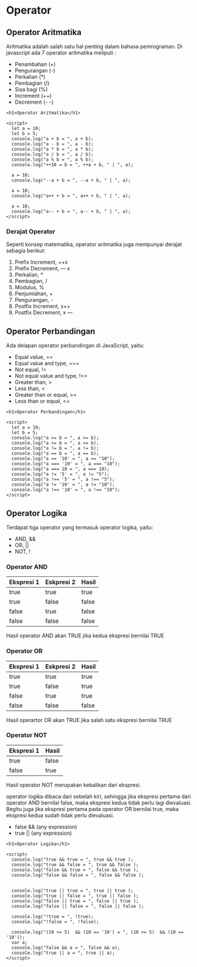# Operator

## Operator Aritmatika

Aritmatika adalah salah satu hal penting dalam bahasa pemrograman. Di javascript ada 7 operator aritmatika meliputi :

* Penambahan  \(+\) 
* Pengurangan \(-\) 
* Perkalian \(\*\)
* Pembagian \(/\) 
* Sisa bagi \(%\) 
* Increment \(++\) 
* Decrement \(- -\)

```markup
<h1>Operator Aritmatika</h1>

<script>
  let a = 10;
  let b = 5;
  console.log("a + b = ", a + b);
  console.log("a - b = ", a - b);
  console.log("a * b = ", a * b);
  console.log("a / b = ", a / b);
  console.log("a % b = ", a % b);
  console.log("++10 = b = ", ++a + b, " | ", a);
  
  a = 10;
  console.log("--a + b = ", --a + b, " | ", a);
  
  a = 10;
  console.log("a++ + b = ", a++ + b, " | ", a);
  
  a = 10;
  console.log("a-- + b = ", a-- + b, " | ", a);
</script>
```

###  Derajat Operator

Seperti konsep matematika, operator aritmatika juga mempunyai derajat sebagia berikut:

1. Prefix Increment, ++x
2. Prefix Decrement, — x
3. Perkalian, \*
4. Pembagian, /
5. Modulus, %
6. Penjumlahan, +
7. Pengurangan, -
8. Postfix Increment, x++
9. Postfix Decrement, x —

## Operator Perbandingan

Ada delapan operator perbandingan di JavaScript, yaitu:

* Equal value, ==
* Equal value and type, ===
* Not equal, !=
* Not equal value and type, !==
* Greater than, &gt;
* Less than, &lt;
* Greater than or equal, &gt;=
* Less than or equal, &lt;=

```markup
<h1>Operator Perbandingan</h1>

<script>
  let a = 10;
  let b = 5;
  console.log("a >= b = ", a >= b);
  console.log("a <= b = ", a <= b);
  console.log("a != b = ", a != b);
  console.log("a == b = ", a == b);
  console.log("a == '10' = ", a == "10");
  console.log("a === '10' = ", a === "10");
  console.log("a === 10 = ", a === 10);
  console.log("a != '5' = ", a != "5");
  console.log("a !== '5' = ", a !== "5");
  console.log("a != '10' = ", a != "10");
  console.log("a !== '10' = ", a !== "10");
</script>
```

## Operator Logika <a id="60b6"></a>

Terdapat tiga operator yang termasuk operator logika, yaitu:

* AND, &&
* OR, \|\|
* NOT, !

### Operator AND

| Ekspresi 1 | Eskpresi 2 | Hasil |
| :--- | :--- | :--- |
| true | true | true |
| true | false | false |
| false | true | false |
| false | false | false |

Hasil operator AND akan TRUE jika kedua ekspresi bernilai TRUE

### Operator OR

| Ekspresi 1 | Eskpresi 2 | Hasil |
| :--- | :--- | :--- |
| true | true | true |
| true | false | true |
| false | true | true |
| false | false | false |

Hasil operartor OR akan TRUE jika salah satu ekspresi bernilai TRUE

### Operator NOT

| Ekspresi 1 | Hasil |
| :--- | :--- |
| true | false |
| false | true |

Hasil operator NOT merupakan kebalikan dari ekspresi.

operator logika dibaca dari sebelah kiri, sehingga jika ekspresi pertama dari operator AND  bernilai false, maka ekspresi kedua tidak perlu lagi dievaluasi. Begitu juga jika ekspresi pertama pada operator OR bernilai true, maka ekspresi kedua sudah tidak perlu dievaluasi.

* false && \(any expression\)
* true \|\| \(any expression\)

```markup
<h1>Operator Logika</h1>

<script>
  console.log("true && true = ", true && true );
  console.log("true && false = ", true && false );
  console.log("false && true = ", false && true );
  console.log("false && false = ", false && false );
  
  
  console.log("true || true = ", true || true );
  console.log("true || false = ", true || false );
  console.log("false || true = ", false || true );
  console.log("false || false = ", false || false );
  
  console.log("!true = ", !true);
  console.log("!false = ", !false);
  
  console.log("(10 >= 5)  && (10 == '10') = ", (10 >= 5)  && (10 == '10'));
  var a;
  console.log("false && a = ", false && a);
  console.log("true || a = ", true || a);
</script>
```



